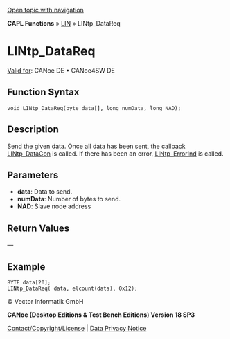 [Open topic with navigation](../../../../../CANoeDEFamily.htm#Topics/CAPLFunctions/LIN/Functions/CAPLfunctionLINtpDataReq.md)

**CAPL Functions** » [LIN](../CAPLfunctionsLINOverview.md) » LINtp_DataReq

# LINtp_DataReq

[Valid for](../../../Shared/FeatureAvailability.md):  CANoe DE • CANoe4SW DE

## Function Syntax

```plaintext
void LINtp_DataReq(byte data[], long numData, long NAD);
```

## Description

Send the given data. Once all data has been sent, the callback [LINtp_DataCon](CAPLfunctionLINtpDataCon.md) is called. If there has been an error, [LINtp_ErrorInd](CAPLfunctionLINtpErrorInd.md) is called.

## Parameters

- **data**: Data to send.
- **numData**: Number of bytes to send.
- **NAD**: Slave node address

## Return Values

—

## Example

```plaintext
BYTE data[20];
LINtp_DataReq( data, elcount(data), 0x12);
```

© Vector Informatik GmbH

**CANoe (Desktop Editions & Test Bench Editions) Version 18 SP3**

[Contact/Copyright/License](../../../Shared/ContactCopyrightLicense.md) | [Data Privacy Notice](https://www.vector.com/int/en/company/get-info/privacy-policy/)
